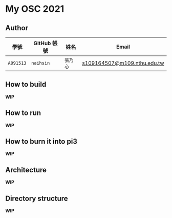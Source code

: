# My OSC 2021

## Author

| 學號        | GitHub 帳號  | 姓名    | Email                      |
| ---------- | ----------- | ------- | -------------------------- |
| `A091513`  | `naihsin` | `張乃心` | s109164507@m109.nthu.edu.tw  |

## How to build

**WIP**

## How to run

**WIP**

## How to burn it into pi3

**WIP**

## Architecture

**WIP**

## Directory structure

**WIP**
